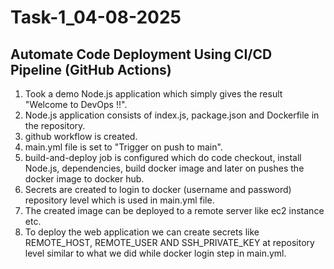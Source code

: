 # Task-1_04-08-2025
Automate Code Deployment Using CI/CD Pipeline (GitHub Actions)
--------------------------------------------------------------

1. Took a demo Node.js application which simply gives the result "Welcome to DevOps !!".
2. Node.js application consists of index.js, package.json and Dockerfile in the repository.
3. github workflow is created.
4. main.yml file is set to "Trigger on push to main".
5. build-and-deploy job is configured which do code checkout, install Node.js, dependencies, build docker image and later on pushes the docker image to docker hub.
6. Secrets are created to login to docker (username and password) repository level which is used in main.yml file.
7. The created image can be deployed to a remote server like ec2 instance etc.
8. To deploy the web application we can create secrets like REMOTE_HOST, REMOTE_USER AND SSH_PRIVATE_KEY at repository level similar to what we did while docker login step in main.yml.
